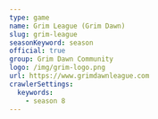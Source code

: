 ```yaml
---
type: game
name: Grim League (Grim Dawn)
slug: grim-league
seasonKeyword: season
official: true
group: Grim Dawn Community
logo: /img/grim-logo.png
url: https://www.grimdawnleague.com
crawlerSettings:
  keywords:
    - season 8
---
```

